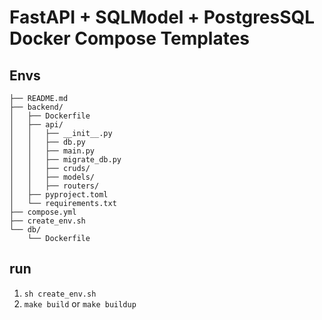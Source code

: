 # FastAPI + SQLModel + PostgresSQL Docker Compose Templates

## Envs

```
├── README.md
├── backend/
│   ├── Dockerfile
│   ├── api/
│   │   ├── __init__.py
│   │   ├── db.py
│   │   ├── main.py
│   │   ├── migrate_db.py
│   │   ├── cruds/
│   │   ├── models/
│   │   ├── routers/
│   ├── pyproject.toml
│   └── requirements.txt
├── compose.yml
├── create_env.sh
└── db/
    └── Dockerfile
```

## run

1. `sh create_env.sh`
2. `make build` or `make buildup`
